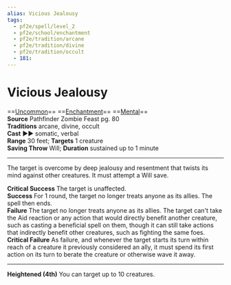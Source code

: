 ```yaml
---
alias: Vicious Jealousy
tags:
  - pf2e/spell/level_2
  - pf2e/school/enchantment
  - pf2e/tradition/arcane
  - pf2e/tradition/divine
  - pf2e/tradition/occult
  - 181:
---
```


# Vicious Jealousy

==[Uncommon](Uncommon.md)== ==[Enchantment](Enchantment.md)== ==[Mental](Mental.md)==  
__Source__ Pathfinder Zombie Feast pg. 80  
**Traditions** arcane, divine, occult  
**Cast** ►► somatic, verbal  
**Range** 30 feet; **Targets** 1 creature  
**Saving Throw** Will; **Duration** sustained up to 1 minute

---

The target is overcome by deep jealousy and resentment that twists its mind against other creatures. It must attempt a Will save.

**Critical Success** The target is unaffected.  
**Success** For 1 round, the target no longer treats anyone as its allies. The spell then ends.  
**Failure** The target no longer treats anyone as its allies. The target can't take the Aid reaction or any action that would directly benefit another creature, such as casting a beneficial spell on them, though it can still take actions that indirectly benefit other creatures, such as fighting the same foes.  
**Critical Failure** As failure, and whenever the target starts its turn within reach of a creature it previously considered an ally, it must spend its first action on its turn to berate the creature or otherwise wave it away.

<hr>

**Heightened (4th)** You can target up to 10 creatures.

